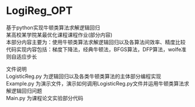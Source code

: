 # LogiReg_OPT
基于python实现牛顿类算法求解逻辑回归  
某高校某学院某最优化课程课程作业(部分内容)  
本部分内容主要为：使用牛顿类算法求解逻辑回归以及各算法间效率、精度比较  
代码实现内容包括：梯度下降法，经典牛顿法，BFGS算法，DFP算法，wolfe准则自适应步长  
  
文件说明  
LogisticReg.py 为逻辑回归以及各类牛顿类算法的主体部分编程实现  
Example.py 为演示文件，演示如何调用LogisticReg.py文件并运用牛顿类算法求解逻辑回归问题  
Main.py 为课程论文实验部分代码  
